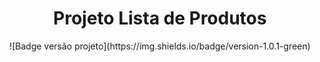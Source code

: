 <h1 align="center">Projeto Lista de Produtos</h1>
<p align="center">
![Badge versão projeto](https://img.shields.io/badge/version-1.0.1-green)
</p>